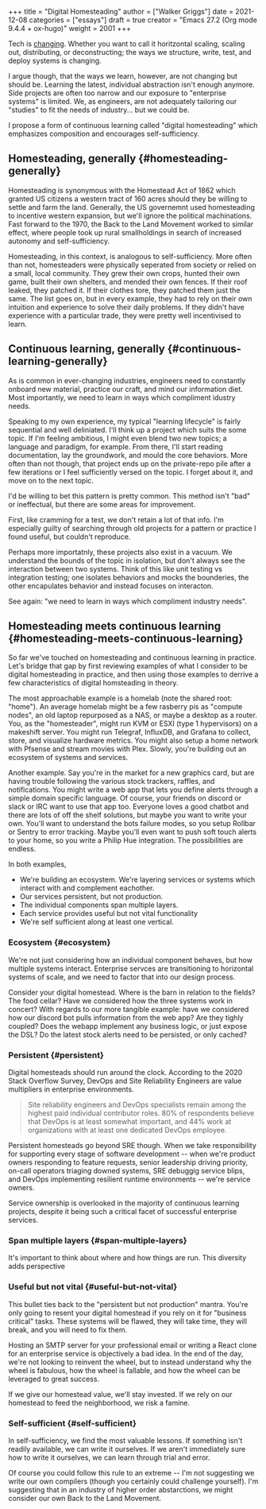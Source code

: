 +++
title = "Digital Homesteading"
author = ["Walker Griggs"]
date = 2021-12-08
categories = ["essays"]
draft = true
creator = "Emacs 27.2 (Org mode 9.4.4 + ox-hugo)"
weight = 2001
+++

Tech is [changing](https://trends.google.com/trends/explore?cat=5&date=2011-01-01%202021-01-01&q=%2Fm%2F011spz0k,%2Fg%2F11b7lxp79d,%2Fm%2F0wkcjgj). Whether you want to call it horitzontal scaling, scaling out, distributing, or deconstructing; the ways we structure, write, test, and deploy systems is changing.

I argue though, that the ways we learn, however, are not changing but should be. Learning the latest, individual abstraction isn't enough anymore. Side projects are often too narrow and our exposure to "enterprise systems" is limited. We, as engineers, are not adequately tailoring our "studies" to fit the needs of industry... but we could be.

I propose a form of continuous learning called "digital homesteading" which emphasizes composition and encourages self-sufficiency.


## Homesteading, generally {#homesteading-generally}

Homesteading is synonymous with the Homestead Act of 1862 which granted US citizens a western tract of 160 acres should they be willing to settle and farm the land. Generally, the US governemnt used homesteading to incentive western expansion, but we'll ignore the political machinations. Fast forward to the 1970, the Back to the Land Movement worked to similar effect, where people took up rural smallholdings in search of increased autonomy and self-sufficiency.

Homesteading, in this context, is analogous to self-sufficiency. More often than not, homesteaders were physically seperated from society or relied on a small, local community. They grew their own crops, hunted their own game, built their own shelters, and mended their own fences. If their roof leaked, they patched it. If their clothes tore, they patched them just the same. The list goes on, but in every example, they had to rely on their own intuition and experience to solve their daily problems. If they didn't have experience with a particular trade, they were pretty well incentivised to learn.


## Continuous learning, generally {#continuous-learning-generally}

As is common in ever-changing industries, engineers need to constantly onboard new material, practice our craft, and mind our information diet. Most importantly, we need to learn in ways which compliment idustry needs.

Speaking to my own experience, my typical "learning lifecycle" is fairly sequential and well deliniated. I'll think up a project which suits the some topic. If I'm feeling ambitious, I might even blend two new topics; a language and paradigm, for example. From there, I'll start reading documentation, lay the groundwork, and mould the core behaviors. More often than not though, that project ends up on the private-repo pile after a few iterations or I feel sufficiently versed on the topic. I forget about it, and move on to the next topic.

I'd be willing to bet this pattern is pretty common. This method isn't "bad" or ineffectual, but there are some areas for improvement.

First, like cramming for a test, we don't retain a lot of that info. I'm especially guilty of searching through old projects for a pattern or practice I found useful, but couldn't reproduce.

Perhaps more importatnly, these projects also exist in a vacuum. We understand the bounds of the topic in isolation, but don't always see the interaction between two systems. Think of this like unit testing vs integration testing; one isolates behaviors and mocks the bounderies, the other encapulates behavior and instead focuses on interacton.

See again: "we need to learn in ways which compliment industry needs".


## Homesteading meets continuous learning {#homesteading-meets-continuous-learning}

So far we've touched on homesteading and continuous learning in practice. Let's bridge that gap by first reviewing examples of what I consider to be digital homesteading in practice, and then using those examples to derrive a few characteristics of digital homsteading in theory.

The most approachable example is a homelab (note the shared root: "home"). An average homelab might be a few rasberry pis as "compute nodes", an old laptop repurposed as a NAS, or maybe a desktop as a router. You, as the "homesteader", might run KVM or ESXI (type 1 hypervisors) on a makeshift server. You might run Telegraf, InfluxDB, and Grafana to collect, store, and visualize hardware metrics. You might also setup a home network with Pfsense and stream movies with Plex. Slowly, you're building out an ecosystem of systems and services.

Another example. Say you're in the market for a new graphics card, but are having trouble following the various stock trackers, raffles, and notifications. You might write a web app that lets you define alerts through a simple domain specific language. Of course, your friends on discord or slack or IRC want to use that app too. Everyone loves a good chatbot and there are lots of off the shelf solutions, but maybe you want to write your own. You'll want to understand the bots failure modes, so you setup Rollbar or Sentry to error tracking. Maybe you'll even want to push soft touch alerts to your home, so you write a Philip Hue integration. The possibilities are endless.

In both examples,

-   We're building an ecosystem. We're layering services or systems which interact with and complement eachother.
-   Our services persistent, but not production.
-   The individual components span multiple layers.
-   Each service provides useful but not vital functionality
-   We're self sufficient along at least one vertical.


### Ecosystem {#ecosystem}

We're not just considering how an individual component behaves, but how multiple systems interact. Enterprise servces are transitioning to horizontal systems of scale, and we need to factor that into our design process.

Consider your digital homestead. Where is the barn in relation to the fields? The food cellar? Have we considered how the three systems work in concert? With regards to our more tangible example: have we considered how our discord bot pulls information from the web app? Are they tighly coupled? Does the webapp implement any business logic, or just expose the DSL? Do the latest stock alerts need to be persisted, or only cached?


### Persistent {#persistent}

Digital homesteads should run around the clock. According to the 2020 Stack Overflow Survey, DevOps and Site Reliability Engineers are value multipliers in enterprise environments.

> Site reliability engineers and DevOps specialists remain among the highest paid individual contributor roles. 80% of respondents believe that DevOps is at least somewhat important, and 44% work at organizations with at least one dedicated DevOps employee.

Persistent homesteads go beyond SRE though. When we take responsibility for supporting every stage of software development -- when we're product owners responding to feature requests, senior leadership driving priority, on-call operators triaging downed systems, SRE debuggig service blips, and DevOps implementing resilient runtime environments -- we're service owners.

Service ownership is overlooked in the majority of continuous learning projects, despite it being such a critical facet of successful enterprise services.


### Span multiple layers {#span-multiple-layers}

It's important to think about where and how things are run. This diversity adds perspective


### Useful but not vital {#useful-but-not-vital}

This bullet ties back to the "persistent but not production" mantra. You're only going to resent your digital homestead if you rely on it for "business critical" tasks. These systems will be flawed, they will take time, they will break, and you will need to fix them.

Hosting an SMTP server for your professional email or writing a React clone for an enterprise service is objectively a bad idea. In the end of the day, we're not looking to reinvent the wheel, but to instead understand why the wheel is fabulous, how the wheel is fallable, and how the wheel can be leveraged to great success.

If we give our homestead value, we'll stay invested. If we rely on our homestead to feed the neighborhood, we risk a famine.


### Self-sufficient {#self-sufficient}

In self-sufficiency, we find the most valuable lessons. If something isn't readily available, we can write it ourselves. If we aren't immediately sure how to write it ourselves, we can learn through trial and error.

Of course you could follow this rule to an extreme -- I'm not suggesting we write our own compilers (though you certainly could challenge yourself). I'm suggesting that in an industry of higher order abstarctions, we might consider our own Back to the Land Movement.
